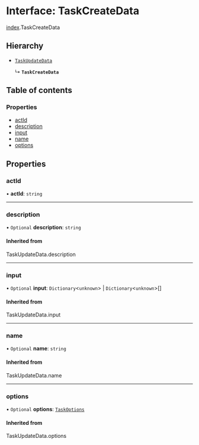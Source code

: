# Interface: TaskCreateData

[index](../modules/index.md).TaskCreateData

## Hierarchy

- [`TaskUpdateData`](../modules/index.md#taskupdatedata)

  ↳ **`TaskCreateData`**

## Table of contents

### Properties

- [actId](index.TaskCreateData.md#actid)
- [description](index.TaskCreateData.md#description)
- [input](index.TaskCreateData.md#input)
- [name](index.TaskCreateData.md#name)
- [options](index.TaskCreateData.md#options)

## Properties

### <a id="actid" name="actid"></a> actId

• **actId**: `string`

___

### <a id="description" name="description"></a> description

• `Optional` **description**: `string`

#### Inherited from

TaskUpdateData.description

___

### <a id="input" name="input"></a> input

• `Optional` **input**: `Dictionary`<`unknown`\> \| `Dictionary`<`unknown`\>[]

#### Inherited from

TaskUpdateData.input

___

### <a id="name" name="name"></a> name

• `Optional` **name**: `string`

#### Inherited from

TaskUpdateData.name

___

### <a id="options" name="options"></a> options

• `Optional` **options**: [`TaskOptions`](index.TaskOptions.md)

#### Inherited from

TaskUpdateData.options
